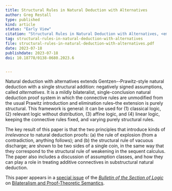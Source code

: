 ```yaml
---
title: Structural Rules in Natural Deduction with Alternatives
author: Greg Restall
type: published
kind: article
status: "Early View"
citation: "Structural Rules in Natural Deduction with Alternatives, <em>Bulletin of the Section of Logic</em>, pp. 35 (2023), Early View"
tag: structural-rules-in-natural-deduction-with-alternatives
file: structural-rules-in-natural-deduction-with-alternatives.pdf
date: 2023-07-18
publishdate: 2023-07-18
doi: 10.18778/0138-0680.2023.6


---
```

Natural deduction with alternatives extends Gentzen--Prawitz-style natural deduction with a single structural addition: negatively signed assumptions, called *alternatives*. It is a mildly bilateralist, single-conclusion natural deduction proof system in which the connective rules are unmodified from the usual Prawitz introduction and elimination rules&ndash;the extension is purely structural.  This framework is general: it can be used  for (1) classical logic, (2) relevant logic without distribution, (3) affine logic, and (4) linear logic, keeping the connective rules fixed, and varying purely structural rules. 

The key result of this paper is that the two principles that introduce kinds of *irrelevance* to natural deduction proofs: (a) the rule of explosion (from a contradiction, anything follows); and (b) the structural rule of vacuous discharge; are shown to be two sides of a single coin, in the same way that they correspond to the structural rule of weakening in the sequent calculus.  The paper also includes a discussion of assumption classes, and how they can play a role in treating additive connectives in substructural natural deduction.   

This paper appears in a [special issue](https://czasopisma.uni.lodz.pl/bulletin/issue/view/630) of the _[Bulletin of the Section of Logic](https://czasopisma.uni.lodz.pl/bulletin)_ on [Bilateralism and Proof-Theoretic Semantics](https://czasopisma.uni.lodz.pl/bulletin/issue/view/630).